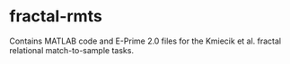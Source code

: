 # fractal-rmts
Contains MATLAB code and E-Prime 2.0 files for the Kmiecik et al. fractal relational match-to-sample tasks.
